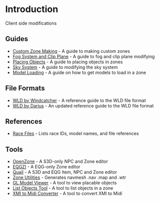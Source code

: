 # Introduction

Client side modifications

## Guides

- [Custom Zone Making](guides/custom-zone-making.md) - A guide to making custom zones
- [Fog System and Clip Plane](guides/fog-system-and-clip-plane.md) - A guide to fog and clip plane modifying 
- [Placing Objects](guides/placing-objects.md) - A guide to placing objects in zones
- [Sky System](guides/sky-system.md) - A guide to modifying the sky system
- [Model Loading](guides/model-loading.md) - A guide on how to get models to load in a zone

## File Formats
- [WLD by Windcatcher](guides/file-formats/wld-by-windcatcher.md) - A reference guide to the WLD file format
- [WLD by Darius](guides/file-formats/wld-by-darius.md) - An updated reference guide to the WLD file format

## References
- [Race Files](race-files.md) - Lists race IDs, model names, and file references

## Tools

- [OpenZone](openzone/README.md) - A S3D-only NPC and Zone editor 
- [EQGZI](eqgzi/README.md) - A EQG-only Zone editor
- [Quail](quail/README.md) - A S3D and EQG Item, NPC and Zone editor
- [Zone Utilities](zone-utilities/README.md) - Generates navmesh .nav .map and .wtr
- [GL Model Viewer](misc/gl-model-viewer.md) - A tool to view placable objects
- [List Objects Tool](misc/list-objects-tool.md) - A tool to list objects in a zone
- [XMI to Midi Converter](misc/xmi-to-midi-converter.md) - A tool to convert XMI to Midi
